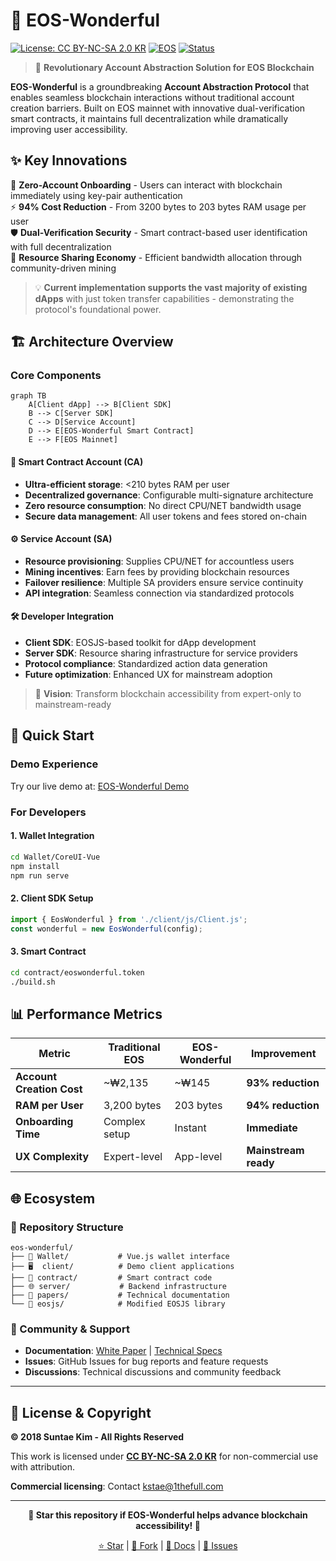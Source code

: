 # 🚀 EOS-Wonderful
[![License: CC BY-NC-SA 2.0 KR](https://img.shields.io/badge/License-CC%20BY--NC--SA%202.0%20KR-lightgrey.svg)](https://creativecommons.org/licenses/by-nc-sa/2.0/kr/)
[![EOS](https://img.shields.io/badge/Platform-EOS-orange.svg)](https://eos.io/)
[![Status](https://img.shields.io/badge/Status-Beta-blue.svg)]()

> 🌟 **Revolutionary Account Abstraction Solution for EOS Blockchain**

**EOS-Wonderful** is a groundbreaking **Account Abstraction Protocol** that enables seamless blockchain interactions without traditional account creation barriers. Built on EOS mainnet with innovative dual-verification smart contracts, it maintains full decentralization while dramatically improving user accessibility.

## ✨ Key Innovations

🔐 **Zero-Account Onboarding** - Users can interact with blockchain immediately using key-pair authentication  
⚡ **94% Cost Reduction** - From 3200 bytes to 203 bytes RAM usage per user  
🛡️ **Dual-Verification Security** - Smart contract-based user identification with full decentralization  
🔄 **Resource Sharing Economy** - Efficient bandwidth allocation through community-driven mining  

> 💡 **Current implementation supports the vast majority of existing dApps** with just token transfer capabilities - demonstrating the protocol's foundational power. 

## 🏗️ Architecture Overview

### Core Components

```mermaid
graph TB
    A[Client dApp] --> B[Client SDK]
    B --> C[Server SDK]
    C --> D[Service Account]
    D --> E[EOS-Wonderful Smart Contract]
    E --> F[EOS Mainnet]
```

#### 🎯 **Smart Contract Account (CA)**
- **Ultra-efficient storage**: <210 bytes RAM per user
- **Decentralized governance**: Configurable multi-signature architecture
- **Zero resource consumption**: No direct CPU/NET bandwidth usage
- **Secure data management**: All user tokens and fees stored on-chain

#### ⚙️ **Service Account (SA)** 
- **Resource provisioning**: Supplies CPU/NET for accountless users
- **Mining incentives**: Earn fees by providing blockchain resources
- **Failover resilience**: Multiple SA providers ensure service continuity
- **API integration**: Seamless connection via standardized protocols

#### 🛠️ **Developer Integration**
- **Client SDK**: EOSJS-based toolkit for dApp development
- **Server SDK**: Resource sharing infrastructure for service providers
- **Protocol compliance**: Standardized action data generation
- **Future optimization**: Enhanced UX for mainstream adoption

> 🔮 **Vision**: Transform blockchain accessibility from expert-only to mainstream-ready
## 🚀 Quick Start

### Demo Experience
Try our live demo at: [EOS-Wonderful Demo](client/Demo/index.html)

### For Developers

#### 1. **Wallet Integration**
```bash
cd Wallet/CoreUI-Vue
npm install
npm run serve
```

#### 2. **Client SDK Setup**
```javascript
import { EosWonderful } from './client/js/Client.js';
const wonderful = new EosWonderful(config);
```

#### 3. **Smart Contract**
```bash
cd contract/eoswonderful.token
./build.sh
```

## 📊 Performance Metrics

| Metric | Traditional EOS | EOS-Wonderful | Improvement |
|--------|----------------|---------------|-------------|
| **Account Creation Cost** | ~₩2,135 | ~₩145 | **93% reduction** |
| **RAM per User** | 3,200 bytes | 203 bytes | **94% reduction** |
| **Onboarding Time** | Complex setup | Instant | **Immediate** |
| **UX Complexity** | Expert-level | App-level | **Mainstream ready** |

## 🌐 Ecosystem

### 📂 Repository Structure
```
eos-wonderful/
├── 📱 Wallet/           # Vue.js wallet interface
├── 🖥️  client/          # Demo client applications  
├── 📜 contract/         # Smart contract code
├── 🌐 server/           # Backend infrastructure
├── 📄 papers/           # Technical documentation
└── 🔧 eosjs/            # Modified EOSJS library
```

### 🤝 Community & Support
- **Documentation**: [White Paper](papers/White_paper.md) | [Technical Specs](papers/Yellow_paper.md)
- **Issues**: GitHub Issues for bug reports and feature requests
- **Discussions**: Technical discussions and community feedback

---

## 📜 License & Copyright

**© 2018 Suntae Kim - All Rights Reserved**

This work is licensed under [**CC BY-NC-SA 2.0 KR**](https://creativecommons.org/licenses/by-nc-sa/2.0/kr/) for non-commercial use with attribution.

**Commercial licensing**: Contact [kstae@1thefull.com](mailto:kstae@1thefull.com)

---

<div align="center">

**🌟 Star this repository if EOS-Wonderful helps advance blockchain accessibility! 🌟**

[⭐ Star](../../stargazers) | [🍴 Fork](../../fork) | [📖 Docs](papers/) | [🐛 Issues](../../issues)

</div>
